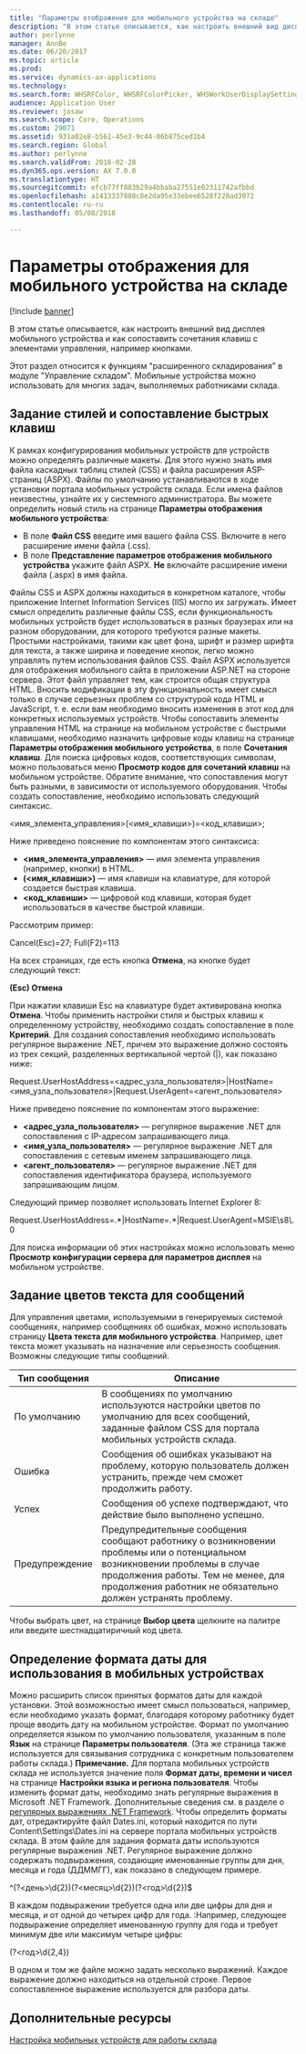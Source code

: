 ```yaml
---
title: "Параметры отображения для мобильного устройства на складе"
description: "В этом статье описывается, как настроить внешний вид дисплея мобильного устройства и как сопоставить сочетания клавиш с элементами управления, например кнопками."
author: perlynne
manager: AnnBe
ms.date: 06/20/2017
ms.topic: article
ms.prod: 
ms.service: dynamics-ax-applications
ms.technology: 
ms.search.form: WHSRFColor, WHSRFColorPicker, WHSWorkUserDisplaySettings
audience: Application User
ms.reviewer: josaw
ms.search.scope: Core, Operations
ms.custom: 29071
ms.assetid: 931a02e8-b561-45e3-9c44-06b875ced1b4
ms.search.region: Global
ms.author: perlynne
ms.search.validFrom: 2016-02-28
ms.dyn365.ops.version: AX 7.0.0
ms.translationtype: HT
ms.sourcegitcommit: efcb77ff883b29a4bbaba27551e02311742afbbd
ms.openlocfilehash: a1413337888c8e2da95e33ebee6528f228ad3972
ms.contentlocale: ru-ru
ms.lasthandoff: 05/08/2018

---
```


# <a name="warehouse-mobile-device-display-settings"></a>Параметры отображения для мобильного устройства на складе

[!include [banner](../includes/banner.md)]

В этом статье описывается, как настроить внешний вид дисплея мобильного устройства и как сопоставить сочетания клавиш с элементами управления, например кнопками. 

Этот раздел относится к функциям "расширенного складирования" в модуле "Управление складом". Мобильные устройства можно использовать для многих задач, выполняемых работниками склада.

## <a name="specify-styles-and-map-keyboard-shortcuts"></a>Задание стилей и сопоставление быстрых клавиш
К рамках конфигурирования мобильных устройств для устройств можно определять различные макеты. Для этого нужно знать имя файла каскадных таблиц стилей (CSS) и файла расширения ASP-страниц (ASPX). Файлы по умолчанию устанавливаются в ходе установки портала мобильных устройств склада. Если имена файлов неизвестны, узнайте их у системного администратора. Вы можете определить новый стиль на странице **Параметры отображения мобильного устройства**:

-    В поле **Файл CSS** введите имя вашего файла CSS. Включите в него расширение имени файла (.css).
-   В поле **Представление параметров отображения мобильного устройства** укажите файл ASPX. **Не** включайте расширение имени файла (.aspx) в имя файла.

Файлы CSS и ASPX должны находиться в конкретном каталоге, чтобы приложение Internet Information Services (IIS) могло их загружать. Имеет смысл определить различные файлы CSS, если функциональность мобильных устройств будет использоваться в разных браузерах или на разном оборудовании, для которого требуются разные макеты. Простыми настройками, такими как цвет фона, шрифт и размер шрифта для текста, а также ширина и поведение кнопок, легко можно управлять путем использования файлов CSS. Файл ASPX используется для отображения мобильного сайта в приложении ASP.NET на стороне сервера. Этот файл управляет тем, как строится общая структура HTML. Вносить модификации в эту функциональность имеет смысл только в случае серьезных проблем со структурой кода HTML и JavaScript, т. е. если вам необходимо вносить изменения в этот код для конкретных используемых устройств. Чтобы сопоставить элементы управления HTML на странице на мобильном устройстве с быстрыми клавишами, необходимо назначить цифровые коды клавиш на странице **Параметры отображения мобильного устройства**, в поле **Сочетания клавиш**. Для поиска цифровых кодов, соответствующих символам, можно пользоваться меню **Просмотр кодов для сочетаний клавиш** на мобильном устройстве. Обратите внимание, что сопоставления могут быть разными, в зависимости от используемого оборудования. Чтобы создать сопоставление, необходимо использовать следующий синтаксис.

&lt;имя_элемента_управления&gt;(&lt;имя_клавиши&gt;)=&lt;код_клавиши&gt;;

Ниже приведено пояснение по компонентам этого синтаксиса:

-   **&lt;имя_элемента_управления&gt;** — имя элемента управления (например, кнопки) в HTML.
-   **(&lt;имя_клавиши&gt;)** — имя клавиши на клавиатуре, для которой создается быстрая клавиша.
-   **&lt;код_клавиши&gt;** — цифровой код клавиши, которая будет использоваться в качестве быстрой клавиши.

Рассмотрим пример:

Cancel(Esc)=27; Full(F2)=113

На всех страницах, где есть кнопка **Отмена**, на кнопке будет следующий текст:

**(Esc) Отмена**

При нажатии клавиши Esc на клавиатуре будет активирована кнопка **Отмена**. Чтобы применить настройки стиля и быстрых клавиш к определенному устройству, необходимо создать сопоставление в поле **Критерий**. Для создания сопоставления необходимо использовать регулярное выражение .NET, причем это выражение должно состоять из трех секций, разделенных вертикальной чертой (|), как показано ниже:

Request.UserHostAddress=&lt;адрес_узла_пользователя&gt;|HostName=&lt;имя_узла_пользователя&gt;|Request.UserAgent=&lt;агент_пользователя&gt;

Ниже приведено пояснение по компонентам этого выражение:

-   **&lt;адрес_узла_пользователя&gt;** — регулярное выражение .NET для сопоставления с IP-адресом запрашивающего лица.
-   **&lt;имя_узла_пользователя&gt;** — регулярное выражение .NET для сопоставления с сетевым именем запрашивающего лица.
-   **&lt;агент_пользователя&gt;** — регулярное выражение .NET для сопоставления идентификатора браузера, используемого запрашивающим лицом.

Следующий пример позволяет использовать Internet Explorer 8:

Request.UserHostAddress=.\*|HostName=.\*|Request.UserAgent=MSIE\\s8\\.0

Для поиска информации об этих настройках можно использовать меню **Просмотр конфигурации сервера для параметров дисплея** на мобильном устройстве.

## <a name="define-text-colors-for-messages"></a>Задание цветов текста для сообщений
Для управления цветами, используемыми в генерируемых системой сообщениях, например сообщениях об ошибках, можно использовать страницу **Цвета текста для мобильного устройства**. Например, цвет текста может указывать на назначение или серьезность сообщения. Возможны следующие типы сообщений.

| Тип сообщения | Описание                                                                                                                                                                            |
|--------------|----------------------------------------------------------------------------------------------------------------------------------------------------------------------------------------|
| По умолчанию      | В сообщениях по умолчанию используются настройки цветов по умолчанию для всех сообщений, заданные файлом CSS для портала мобильных устройств склада.                                                   |
| Ошибка        | Сообщения об ошибках указывают на проблему, которую пользователь должен устранить, прежде чем сможет продолжить работу.                                                                                             |
| Успех      | Сообщения об успехе подтверждают, что действие было выполнено успешно.                                                                                                                                |
| Предупреждение      | Предупредительные сообщения сообщают работнику о возникновении проблемы или о потенциальном возникновении проблемы в случае продолжения работы. Тем не менее, для продолжения работник не обязательно должен устранять проблему. |

Чтобы выбрать цвет, на странице **Выбор цвета** щелкните на палитре или введите шестнадцатиричный код цвета.

## <a name="define-the-date-format-to-use-on-mobile-devices"></a>Определение формата даты для использования в мобильных устройствах
Можно расширить список принятых форматов даты для каждой установки. Этой возможностью имеет смысл пользоваться, например, если необходимо указать формат, благодаря которому работнику будет проще вводить дату на мобильном устройстве. Формат по умолчанию определяется языком по умолчанию пользователя, указанным в поле **Язык** на странице **Параметры пользователя**. (Эта же страница также используется для связывания сотрудника с конкретным пользователем работы склада.) **Примечание.** Для портала мобильных устройств склада не используется значение поля **Формат даты, времени и чисел** на странице **Настройки языка и региона пользователя**. Чтобы изменить формат даты, необходимо знать регулярные выражения в Microsoft .NET Framework. Дополнительные сведения см. в разделе о [регулярных выражениях .NET Framework](http://go.microsoft.com/fwlink/?LinkId=391260). Чтобы определить форматы дат, отредактируйте файл Dates.ini, который находится по пути Content\\Settings\\Dates.ini на сервере портала мобильных устройств склада. В этом файле для задания формата даты используются регулярные выражения .NET. Регулярное выражение должно содержать подвыражения, создающие именованные группы для дня, месяца и года (ДДММГГ), как показано в следующем примере.

^(?&lt;день&gt;\\d{2})(?&lt;месяц&gt;\\d{2})(?&lt;год&gt;\\d{2})$

В каждом подвыражении требуется одна или две цифры для дня и месяца, и от одной до четырех цифр для года. :Например, следующее подвыражение определяет именованную группу для года и требует минимум две или максимум четыре цифры:

(?&lt;год&gt;\\d{2,4})

В одном и том же файле можно задать несколько выражений. Каждое выражение должно находиться на отдельной строке. Первое сопоставленное выражение используется для разбора даты.

<a name="additional-resources"></a>Дополнительные ресурсы
--------

[Настройка мобильных устройств для работы склада](configure-mobile-devices-warehouse.md)




